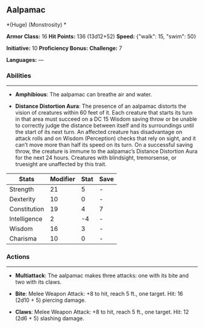 ## Aalpamac
*(Huge) (Monstrosity) *

**Armor Class:** 16
**Hit Points:** 136 (13d12+52)
**Speed:** {"walk": 15, "swim": 50}

**Initiative:** 10
**Proficiency Bonus:**
**Challenge:** 7

**Languages:** —

### Abilities
 --- 
- **Amphibious**: The aalpamac can breathe air and water.

- **Distance Distortion Aura**: The presence of an aalpamac distorts the vision of creatures within 60 feet of it. Each creature that starts its turn in that area must succeed on a DC 15 Wisdom saving throw or be unable to correctly judge the distance between itself and its surroundings until the start of its next turn. An affected creature has disadvantage on attack rolls and on Wisdom (Perception) checks that rely on sight, and it can’t move more than half its speed on its turn. On a successful saving throw, the creature is immune to the aalpamac’s Distance Distortion Aura for the next 24 hours. Creatures with blindsight, tremorsense, or truesight are unaffected by this trait.



| Stats | Modifier | Stat | Save
| ---- | ---- | ---- | ---- |
| Strength | 21 | 5 | - |
| Dexterity | 10 | 0 | - |
| Constitution | 19 | 4 | 7 |
| Intelligence | 2 | -4 | - |
| Wisdom | 16 | 3 | - |
| Charisma | 10 | 0 | - |

### Actions
 --- 
- **Multiattack**: The aalpamac makes three attacks: one with its bite and two with its claws.

- **Bite**: Melee Weapon Attack: +8 to hit, reach 5 ft., one target. Hit: 16 (2d10 + 5) piercing damage.

- **Claws**: Melee Weapon Attack: +8 to hit, reach 5 ft., one target. Hit: 12 (2d6 + 5) slashing damage.

